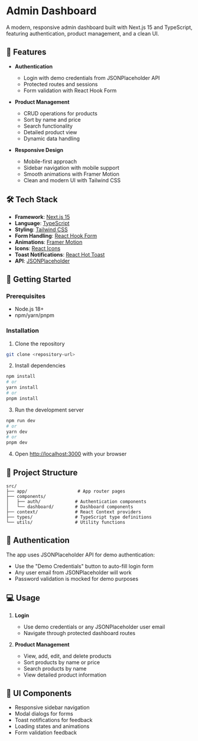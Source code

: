# Admin Dashboard

A modern, responsive admin dashboard built with Next.js 15 and TypeScript, featuring authentication,
product management, and a clean UI.

## 🚀 Features

- **Authentication**

  - Login with demo credentials from JSONPlaceholder API
  - Protected routes and sessions
  - Form validation with React Hook Form

- **Product Management**

  - CRUD operations for products
  - Sort by name and price
  - Search functionality
  - Detailed product view
  - Dynamic data handling

- **Responsive Design**
  - Mobile-first approach
  - Sidebar navigation with mobile support
  - Smooth animations with Framer Motion
  - Clean and modern UI with Tailwind CSS

## 🛠️ Tech Stack

- **Framework**: [Next.js 15](https://nextjs.org/)
- **Language**: [TypeScript](https://www.typescriptlang.org/)
- **Styling**: [Tailwind CSS](https://tailwindcss.com/)
- **Form Handling**: [React Hook Form](https://react-hook-form.com/)
- **Animations**: [Framer Motion](https://www.framer.com/motion/)
- **Icons**: [React Icons](https://react-icons.github.io/react-icons/)
- **Toast Notifications**: [React Hot Toast](https://react-hot-toast.com/)
- **API**: [JSONPlaceholder](https://jsonplaceholder.typicode.com/)

## 🚦 Getting Started

### Prerequisites

- Node.js 18+
- npm/yarn/pnpm

### Installation

1. Clone the repository

```bash
git clone <repository-url>
```

2. Install dependencies

```bash
npm install
# or
yarn install
# or
pnpm install
```

3. Run the development server

```bash
npm run dev
# or
yarn dev
# or
pnpm dev
```

4. Open [http://localhost:3000](http://localhost:3000) with your browser

## 📁 Project Structure

```
src/
├── app/                   # App router pages
├── components/
│   ├── auth/             # Authentication components
│   └── dashboard/        # Dashboard components
├── context/              # React Context providers
├── types/                # TypeScript type definitions
└── utils/                # Utility functions
```

## 🔐 Authentication

The app uses JSONPlaceholder API for demo authentication:

- Use the "Demo Credentials" button to auto-fill login form
- Any user email from JSONPlaceholder will work
- Password validation is mocked for demo purposes

## 💻 Usage

1. **Login**

   - Use demo credentials or any JSONPlaceholder user email
   - Navigate through protected dashboard routes

2. **Product Management**
   - View, add, edit, and delete products
   - Sort products by name or price
   - Search products by name
   - View detailed product information

## 🎨 UI Components

- Responsive sidebar navigation
- Modal dialogs for forms
- Toast notifications for feedback
- Loading states and animations
- Form validation feedback
